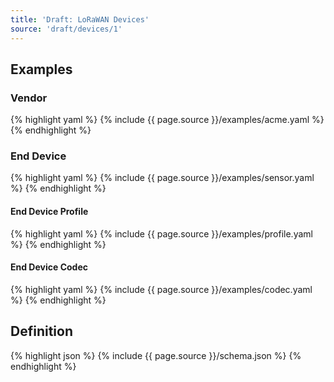 ```yaml
---
title: 'Draft: LoRaWAN Devices'
source: 'draft/devices/1'
---
```


## Examples

### Vendor

{% highlight yaml %}
{% include {{ page.source }}/examples/acme.yaml %}
{% endhighlight %}

### End Device

{% highlight yaml %}
{% include {{ page.source }}/examples/sensor.yaml %}
{% endhighlight %}

#### End Device Profile

{% highlight yaml %}
{% include {{ page.source }}/examples/profile.yaml %}
{% endhighlight %}

#### End Device Codec

{% highlight yaml %}
{% include {{ page.source }}/examples/codec.yaml %}
{% endhighlight %}

## Definition

{% highlight json %}
{% include {{ page.source }}/schema.json %}
{% endhighlight %}
